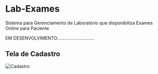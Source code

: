 # Lab-Exames
<p>Sistema para Gerenciamento de Laboratório que disponibiliza Exames Online para Paciente</p>
<p>EM DESENVOLVIMENTO.............................</p>

## Tela de Cadastro
![Cadastro](https://github.com/paulo0264/Lab-Exames/assets/60524381/5d66d592-fbd3-4798-ae50-6fe9c48c27b9)
